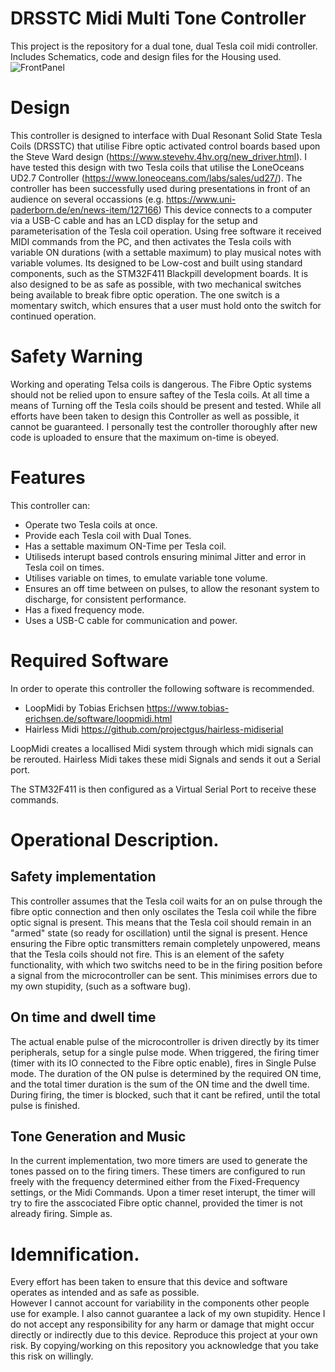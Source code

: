 # DRSSTC Midi Multi Tone Controller
This project is the repository for a dual tone, dual Tesla coil midi controller. Includes Schematics, code and design files for the Housing used.
![FrontPanel](https://github.com/JarrenLange/TeslaMidiMultiToneController/blob/main/Images/FontPanelMidi.jpg)

# Design 
This controller is designed to interface with Dual Resonant Solid State Tesla Coils (DRSSTC) that utilise Fibre optic activated control boards based upon the Steve Ward design (https://www.stevehv.4hv.org/new_driver.html). 
I have tested this design with two Tesla coils that utilise the LoneOceans UD2.7 Controller (https://www.loneoceans.com/labs/sales/ud27/). 
The controller has been successfully used during presentations in front of an audience on several occassions (e.g. https://www.uni-paderborn.de/en/news-item/127166)
This device connects to a computer via a USB-C cable and has an LCD display for the setup and parameterisation of the Tesla coil operation.
Using free software it received MIDI commands from the PC, and then activates the Tesla coils with variable ON durations (with a settable maximum) to play musical notes with variable volumes. 
Its designed to be Low-cost and built using standard components, such as the STM32F411 Blackpill development boards.
It is also designed to be as safe as possible, with two mechanical switches being available to break fibre optic operation.
The one switch is a momentary switch, which ensures that a user must hold onto the switch for continued operation.

# Safety Warning
Working and operating Telsa coils is dangerous.
The Fibre Optic systems should not be relied upon to ensure saftey of the Tesla coils. 
At all time a means of Turning off the Tesla coils should be present and tested.
While all efforts have been taken to design this Controller as well as possible, it cannot be guaranteed.
I personally test the controller thoroughly after new code is uploaded to ensure that the maximum on-time is obeyed.

# Features
This controller can:

- Operate two Tesla coils at once. 
- Provide each Tesla coil with Dual Tones.
- Has a settable maximum ON-Time per Tesla coil.
- Utiliseds interupt based controls ensuring minimal Jitter and error in Tesla coil on times.
- Utilises variable on times, to emulate variable tone volume. 
- Ensures an off time between on pulses, to allow the resonant system to discharge, for consistent performance.
- Has a fixed frequency mode. 
- Uses a USB-C cable for communication and power.

# Required Software
In order to operate this controller the following software is recommended.
- LoopMidi by Tobias Erichsen https://www.tobias-erichsen.de/software/loopmidi.html
- Hairless Midi https://github.com/projectgus/hairless-midiserial

LoopMidi creates a locallised Midi system through which midi signals can be rerouted.
Hairless Midi takes these midi Signals and sends it out a Serial port. 

The STM32F411 is then configured as a Virtual Serial Port to receive these commands. 

# Operational Description.

## Safety implementation
This controller assumes that the Tesla coil waits for an on pulse through the fibre optic connection and then only oscilates the Tesla coil while the fibre optic signal is present.
This means that the Tesla coil should remain in an "armed" state (so ready for oscillation) until the signal is present. 
Hence ensuring the Fibre optic transmitters remain completely unpowered, means that the Tesla coils should not fire.
This is an element of the safety functionality, with which two switchs need to be in the firing position before a signal from the microcontroller can be sent.
This minimises errors due to my own stupidity, (such as a software bug).

## On time and dwell time
The actual enable pulse of the microcontroller is driven directly by its timer peripherals, setup for a single pulse mode.
When triggered, the firing timer (timer with its IO connected to the Fibre optic enable), fires in Single Pulse mode. 
The duration of the ON pulse is determined by the required ON time, and the total timer duration is the sum of the ON time and the dwell time. 
During firing, the timer is blocked, such that it cant be refired, until the total pulse is finished. 

## Tone Generation and Music
In the current implementation, two more timers are used to generate the tones passed on to the firing timers. 
These timers are configured to run freely with the frequency determined either from the Fixed-Frequency settings, or the Midi Commands.
Upon a timer reset interupt, the timer will try to fire the asscociated Fibre optic channel, provided the timer is not already firing.
Simple as.


# Idemnification.
Every effort has been taken to ensure that this device and software operates as intended and as safe as possible.  
However I cannot account for variability in the components other people use for example.
I also cannot guarantee a lack of my own stupidity. 
Hence I do not accept any responsibility for any harm or damage that might occur directly or indirectly due to this device.
Reproduce this project at your own risk.
By copying/working on this repository you acknowledge that you take this risk on willingly.
